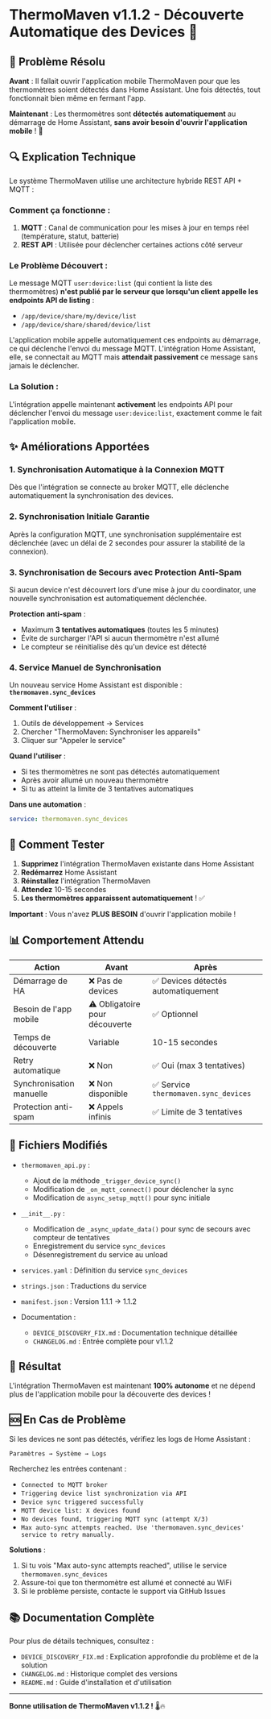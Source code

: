 # ThermoMaven v1.1.2 - Découverte Automatique des Devices 🎉

## 🐛 Problème Résolu

**Avant** : Il fallait ouvrir l'application mobile ThermoMaven pour que les thermomètres soient détectés dans Home Assistant. Une fois détectés, tout fonctionnait bien même en fermant l'app.

**Maintenant** : Les thermomètres sont **détectés automatiquement** au démarrage de Home Assistant, **sans avoir besoin d'ouvrir l'application mobile** ! 🚀

## 🔍 Explication Technique

Le système ThermoMaven utilise une architecture hybride REST API + MQTT :

### Comment ça fonctionne :
1. **MQTT** : Canal de communication pour les mises à jour en temps réel (température, statut, batterie)
2. **REST API** : Utilisée pour déclencher certaines actions côté serveur

### Le Problème Découvert :
Le message MQTT `user:device:list` (qui contient la liste des thermomètres) **n'est publié par le serveur que lorsqu'un client appelle les endpoints API de listing** :
- `/app/device/share/my/device/list`
- `/app/device/share/shared/device/list`

L'application mobile appelle automatiquement ces endpoints au démarrage, ce qui déclenche l'envoi du message MQTT. L'intégration Home Assistant, elle, se connectait au MQTT mais **attendait passivement** ce message sans jamais le déclencher.

### La Solution :
L'intégration appelle maintenant **activement** les endpoints API pour déclencher l'envoi du message `user:device:list`, exactement comme le fait l'application mobile.

## ✨ Améliorations Apportées

### 1. Synchronisation Automatique à la Connexion MQTT
Dès que l'intégration se connecte au broker MQTT, elle déclenche automatiquement la synchronisation des devices.

### 2. Synchronisation Initiale Garantie
Après la configuration MQTT, une synchronisation supplémentaire est déclenchée (avec un délai de 2 secondes pour assurer la stabilité de la connexion).

### 3. Synchronisation de Secours avec Protection Anti-Spam
Si aucun device n'est découvert lors d'une mise à jour du coordinator, une nouvelle synchronisation est automatiquement déclenchée. 

**Protection anti-spam** :
- Maximum **3 tentatives automatiques** (toutes les 5 minutes)
- Évite de surcharger l'API si aucun thermomètre n'est allumé
- Le compteur se réinitialise dès qu'un device est détecté

### 4. Service Manuel de Synchronisation
Un nouveau service Home Assistant est disponible : **`thermomaven.sync_devices`**

**Comment l'utiliser** :
1. Outils de développement → Services
2. Chercher "ThermoMaven: Synchroniser les appareils"
3. Cliquer sur "Appeler le service"

**Quand l'utiliser** :
- Si tes thermomètres ne sont pas détectés automatiquement
- Après avoir allumé un nouveau thermomètre
- Si tu as atteint la limite de 3 tentatives automatiques

**Dans une automation** :
```yaml
service: thermomaven.sync_devices
```

## 🎯 Comment Tester

1. **Supprimez** l'intégration ThermoMaven existante dans Home Assistant
2. **Redémarrez** Home Assistant
3. **Réinstallez** l'intégration ThermoMaven
4. **Attendez** 10-15 secondes
5. **Les thermomètres apparaissent automatiquement** ! ✅

**Important** : Vous n'avez **PLUS BESOIN** d'ouvrir l'application mobile !

## 📊 Comportement Attendu

| Action | Avant | Après |
|--------|-------|-------|
| Démarrage de HA | ❌ Pas de devices | ✅ Devices détectés automatiquement |
| Besoin de l'app mobile | ⚠️ Obligatoire pour découverte | ✅ Optionnel |
| Temps de découverte | Variable | 10-15 secondes |
| Retry automatique | ❌ Non | ✅ Oui (max 3 tentatives) |
| Synchronisation manuelle | ❌ Non disponible | ✅ Service `thermomaven.sync_devices` |
| Protection anti-spam | ❌ Appels infinis | ✅ Limite de 3 tentatives |

## 📝 Fichiers Modifiés

- `thermomaven_api.py` :
  - Ajout de la méthode `_trigger_device_sync()`
  - Modification de `_on_mqtt_connect()` pour déclencher la sync
  - Modification de `async_setup_mqtt()` pour sync initiale

- `__init__.py` :
  - Modification de `_async_update_data()` pour sync de secours avec compteur de tentatives
  - Enregistrement du service `sync_devices`
  - Désenregistrement du service au unload

- `services.yaml` : Définition du service `sync_devices`

- `strings.json` : Traductions du service

- `manifest.json` : Version 1.1.1 → 1.1.2

- Documentation :
  - `DEVICE_DISCOVERY_FIX.md` : Documentation technique détaillée
  - `CHANGELOG.md` : Entrée complète pour v1.1.2

## 🎉 Résultat

L'intégration ThermoMaven est maintenant **100% autonome** et ne dépend plus de l'application mobile pour la découverte des devices !

## 🆘 En Cas de Problème

Si les devices ne sont pas détectés, vérifiez les logs de Home Assistant :

```
Paramètres → Système → Logs
```

Recherchez les entrées contenant :
- `Connected to MQTT broker`
- `Triggering device list synchronization via API`
- `Device sync triggered successfully`
- `MQTT device list: X devices found`
- `No devices found, triggering MQTT sync (attempt X/3)`
- `Max auto-sync attempts reached. Use 'thermomaven.sync_devices' service to retry manually.`

**Solutions** :
1. Si tu vois "Max auto-sync attempts reached", utilise le service `thermomaven.sync_devices`
2. Assure-toi que ton thermomètre est allumé et connecté au WiFi
3. Si le problème persiste, contacte le support via GitHub Issues

## 📚 Documentation Complète

Pour plus de détails techniques, consultez :
- `DEVICE_DISCOVERY_FIX.md` : Explication approfondie du problème et de la solution
- `CHANGELOG.md` : Historique complet des versions
- `README.md` : Guide d'installation et d'utilisation

---

**Bonne utilisation de ThermoMaven v1.1.2 !** 🌡️🔥

